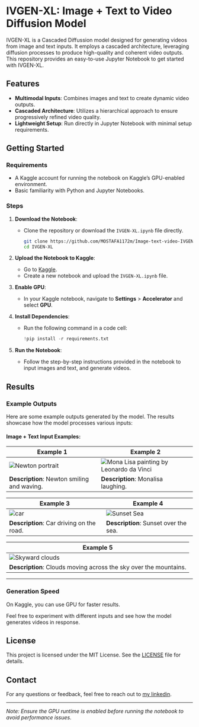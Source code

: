 # IVGEN-XL: Image + Text to Video Diffusion Model


IVGEN-XL is a Cascaded Diffussion model designed for generating videos from image and text inputs. It employs a cascaded architecture, leveraging diffusion processes to produce high-quality and coherent video outputs. This repository provides an easy-to-use Jupyter Notebook to get started with IVGEN-XL.

## Features

- **Multimodal Inputs**: Combines images and text to create dynamic video outputs.
- **Cascaded Architecture**: Utilizes a hierarchical approach to ensure progressively refined video quality.
- **Lightweight Setup**: Run directly in Jupyter Notebook with minimal setup requirements.

## Getting Started

### Requirements

- A Kaggle account for running the notebook on Kaggle’s GPU-enabled environment.
- Basic familiarity with Python and Jupyter Notebooks.

### Steps

1. **Download the Notebook**:

   - Clone the repository or download the `IVGEN-XL.ipynb` file directly.
     ```bash
     git clone https://github.com/MOSTAFA1172m/Image-text-video-IVGENXL.git
     cd IVGEN-XL
     ```

2. **Upload the Notebook to Kaggle**:

   - Go to [Kaggle](https://www.kaggle.com/).
   - Create a new notebook and upload the `IVGEN-XL.ipynb` file.

3. **Enable GPU**:

   - In your Kaggle notebook, navigate to **Settings** > **Accelerator** and select **GPU**.

4. **Install Dependencies**:

   - Run the following command in a code cell:
     ```python
     !pip install -r requirements.txt
     ```

5. **Run the Notebook**:

   - Follow the step-by-step instructions provided in the notebook to input images and text, and generate videos.

## Results

### Example Outputs

Here are some example outputs generated by the model. The results showcase how the model processes various inputs:

#### Image + Text Input Examples:

| **Example 1** | **Example 2** |
| -------------- | -------------- |
| ![Newton portrait](results/Newton.gif) | ![Mona Lisa painting by Leonardo da Vinci](results/monalisa.gif) |
| **Description**: Newton smiling and waving. | **Description**: Monalisa laughing. |

| **Example 3** | **Example 4** |
| -------------- | -------------- |
| ![car](results/car.gif) | ![Sunset Sea](results/sea.gif) |
| **Description**: Car driving on the road.  | **Description**: Sunset over the sea. |

| **Example 5** |
| -------------- |
| ![Skyward clouds](results/sky.gif) |
| **Description**: Clouds moving across the sky over the mountains.|

---

### Generation Speed

On Kaggle, you can use GPU for faster results.

Feel free to experiment with different inputs and see how the model generates videos in response.

## License

This project is licensed under the MIT License. See the [LICENSE](LICENSE) file for details.

## Contact

For any questions or feedback, feel free to reach out to [my linkedin](https://www.linkedin.com/in/mostafa-hazem-961931294/).

---

*Note: Ensure the GPU runtime is enabled before running the notebook to avoid performance issues.*
